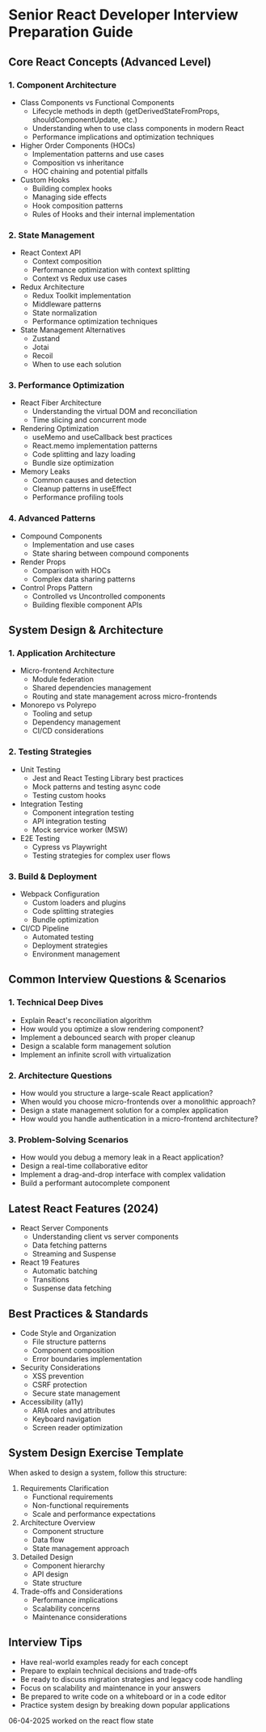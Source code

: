 # Senior React Developer Interview Preparation Guide

## Core React Concepts (Advanced Level)

### 1. Component Architecture

- Class Components vs Functional Components
  - Lifecycle methods in depth (getDerivedStateFromProps, shouldComponentUpdate, etc.)
  - Understanding when to use class components in modern React
  - Performance implications and optimization techniques
- Higher Order Components (HOCs)
  - Implementation patterns and use cases
  - Composition vs inheritance
  - HOC chaining and potential pitfalls
- Custom Hooks
  - Building complex hooks
  - Managing side effects
  - Hook composition patterns
  - Rules of Hooks and their internal implementation

### 2. State Management

- React Context API
  - Context composition
  - Performance optimization with context splitting
  - Context vs Redux use cases
- Redux Architecture
  - Redux Toolkit implementation
  - Middleware patterns
  - State normalization
  - Performance optimization techniques
- State Management Alternatives
  - Zustand
  - Jotai
  - Recoil
  - When to use each solution

### 3. Performance Optimization

- React Fiber Architecture
  - Understanding the virtual DOM and reconciliation
  - Time slicing and concurrent mode
- Rendering Optimization
  - useMemo and useCallback best practices
  - React.memo implementation patterns
  - Code splitting and lazy loading
  - Bundle size optimization
- Memory Leaks
  - Common causes and detection
  - Cleanup patterns in useEffect
  - Performance profiling tools

### 4. Advanced Patterns

- Compound Components
  - Implementation and use cases
  - State sharing between compound components
- Render Props
  - Comparison with HOCs
  - Complex data sharing patterns
- Control Props Pattern
  - Controlled vs Uncontrolled components
  - Building flexible component APIs

## System Design & Architecture

### 1. Application Architecture

- Micro-frontend Architecture
  - Module federation
  - Shared dependencies management
  - Routing and state management across micro-frontends
- Monorepo vs Polyrepo
  - Tooling and setup
  - Dependency management
  - CI/CD considerations

### 2. Testing Strategies

- Unit Testing
  - Jest and React Testing Library best practices
  - Mock patterns and testing async code
  - Testing custom hooks
- Integration Testing
  - Component integration testing
  - API integration testing
  - Mock service worker (MSW)
- E2E Testing
  - Cypress vs Playwright
  - Testing strategies for complex user flows

### 3. Build & Deployment

- Webpack Configuration
  - Custom loaders and plugins
  - Code splitting strategies
  - Bundle optimization
- CI/CD Pipeline
  - Automated testing
  - Deployment strategies
  - Environment management

## Common Interview Questions & Scenarios

### 1. Technical Deep Dives

- Explain React's reconciliation algorithm
- How would you optimize a slow rendering component?
- Implement a debounced search with proper cleanup
- Design a scalable form management solution
- Implement an infinite scroll with virtualization

### 2. Architecture Questions

- How would you structure a large-scale React application?
- When would you choose micro-frontends over a monolithic approach?
- Design a state management solution for a complex application
- How would you handle authentication in a micro-frontend architecture?

### 3. Problem-Solving Scenarios

- How would you debug a memory leak in a React application?
- Design a real-time collaborative editor
- Implement a drag-and-drop interface with complex validation
- Build a performant autocomplete component

## Latest React Features (2024)

- React Server Components
  - Understanding client vs server components
  - Data fetching patterns
  - Streaming and Suspense
- React 19 Features
  - Automatic batching
  - Transitions
  - Suspense data fetching

## Best Practices & Standards

- Code Style and Organization
  - File structure patterns
  - Component composition
  - Error boundaries implementation
- Security Considerations
  - XSS prevention
  - CSRF protection
  - Secure state management
- Accessibility (a11y)
  - ARIA roles and attributes
  - Keyboard navigation
  - Screen reader optimization

## System Design Exercise Template

When asked to design a system, follow this structure:

1. Requirements Clarification
   - Functional requirements
   - Non-functional requirements
   - Scale and performance expectations
2. Architecture Overview
   - Component structure
   - Data flow
   - State management approach
3. Detailed Design
   - Component hierarchy
   - API design
   - State structure
4. Trade-offs and Considerations
   - Performance implications
   - Scalability concerns
   - Maintenance considerations

## Interview Tips

- Have real-world examples ready for each concept
- Prepare to explain technical decisions and trade-offs
- Be ready to discuss migration strategies and legacy code handling
- Focus on scalability and maintenance in your answers
- Be prepared to write code on a whiteboard or in a code editor
- Practice system design by breaking down popular applications

06-04-2025
worked on the react flow state
